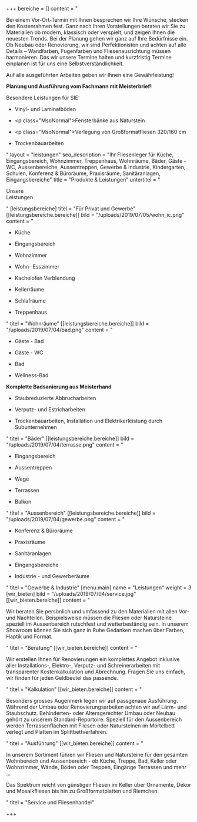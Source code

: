 +++
bereiche = []
content = "<p>Bei einem Vor-Ort-Termin mit Ihnen besprechen wir Ihre Wünsche, stecken den Kostenrahmen fest. Ganz nach Ihren Vorstellungen beraten wir Sie zu Materialien ob modern, klassisch oder verspielt, und zeigen Ihnen die neuesten Trends. Bei der Planung gehen wir ganz auf Ihre Bedürfnisse ein. Ob Neubau oder Renovierung, wir sind Perfektionisten und achten auf alle Details – Wandfarben, Fugenfarben und Fliesenausrichtung müssen harmonieren. Das wir unsere Termine halten und kurzfristig Termine einplanen ist für uns eine Selbstverständlichkeit.</p><p>Auf alle ausgeführten Arbeiten geben wir Ihnen eine Gewährleistung!</p><p><strong>Planung und Ausführung vom Fachmann mit Meisterbrief!</strong></p><p>Besondere Leistungen für SIE:</p><ul><li><p>Vinyl- und Laminatböden</p></li><li><p class=\"MsoNormal\">Fensterbänke aus Naturstein</p></li><li><p class=\"MsoNormal\">Verlegung von Großformatfliesen 320/160 cm</p></li><li><p>Trockenbauarbeiten</p></li></ul>"
layout = "leistungen"
seo_description = "Ihr Fliesenleger für Küche, Eingangsbereich, Wohnzimmer, Treppenhaus, Wohnräume, Bäder, Gäste - WC, Aussenbereiche, Aussentreppen, Gewerbe & Industrie, Kindergarten, Schulen,  Konferenz & Büroräume, Praxisräume, Sanitäranlagen, Eingangsbereiche"
title = "Produkte & Leistungen"
untertitel = "<p>Unsere<br>Leistungen</p>"
[leistungsbereiche]
titel = "Für Privat und Gewerbe"
[[leistungsbereiche.bereiche]]
bild = "/uploads/2019/07/05/wohn_ic.png"
content = "<ul><li><p>Küche</p></li><li><p>Eingangsbereich</p></li><li><p>Wohnzimmer</p></li><li><p>Wohn- Esszimmer</p></li><li><p>Kachelofen Verblendung</p></li><li><p>Kellerräume</p></li><li><p>Schlafräume</p></li><li><p>Treppenhaus</p></li></ul>"
titel = "Wohnräume"
[[leistungsbereiche.bereiche]]
bild = "/uploads/2019/07/04/bad.png"
content = "<ul><li><p>Gäste - Bad</p></li><li><p>Gäste - WC</p></li><li><p>Bad</p></li><li><p>Wellness-Bad</p></li></ul><p><strong>Komplette Badsanierung aus Meisterhand</strong></p><ul><li><p>Staubreduzierte Abbrucharbeiten</p></li><li><p>Verputz- und Estricharbeiten</p></li><li><p>Trockenbauarbeiten, Installation und Elektrikerleistung durch Subunternehmen</p></li></ul>"
titel = "Bäder"
[[leistungsbereiche.bereiche]]
bild = "/uploads/2019/07/04/terrasse.png"
content = "<ul><li><p>Eingangsbereich</p></li><li><p>Aussentreppen</p></li><li><p>Wege </p></li><li><p>Terrassen</p></li><li><p>Balkon</p></li></ul>"
titel = "Aussenbereich"
[[leistungsbereiche.bereiche]]
bild = "/uploads/2019/07/04/gewerbe.png"
content = "<ul><li><p>Konferenz &amp; Büroräume</p></li><li><p>Praxisräume</p></li><li><p>Sanitäranlagen</p></li><li><p>Eingangsbereiche</p></li><li><p>Industrie - und Gewerberäume</p></li></ul>"
titel = "Gewerbe & Industrie"
[menu.main]
name = "Leistungen"
weight = 3
[wir_bieten]
bild = "/uploads/2019/07/04/service.jpg"
[[wir_bieten.bereiche]]
content = "<p>Wir beraten Sie persönlich und umfassend zu den Materialien mit allen Vor- und Nachteilen. Beispielsweise müssen die Fliesen oder Natursteine speziell im Aussenbereich rutschfest und wetterbeständig sein. In unserem Showroom können Sie sich ganz in Ruhe Gedanken machen über Farben, Haptik und Format.</p>"
titel = "Beratung"
[[wir_bieten.bereiche]]
content = "<p>Wir erstellen Ihnen für Renovierungen ein komplettes Angebot inklusive aller Installations-, Elektro-, Verputz- und Schreinerarbeiten mit transparenter Kostenkalkulation und Abrechnung. Fragen Sie uns einfach, wir finden für jeden Geldbeutel das passende.</p>"
titel = "Kalkulation"
[[wir_bieten.bereiche]]
content = "<p>Besonders grosses Augenmerk legen wir auf passgenaue Ausführung. Während der Umbau oder Renovierungsarbeiten achten wir auf Lärm- und Staubschutz. Behinderten- oder Altersgerechter Umbau oder Neubau gehört zu unserem Standard-Reportoire. Speziell für den Aussenbereich werden Terrassenflächen mit Fliesen oder Natursteinen im Mörtelbett verlegt und Platten im Splittbettverfahren.</p>"
titel = "Ausführung"
[[wir_bieten.bereiche]]
content = "<p>In unserem Sortiment führen wir Fliesen und Natursteine für den gesamten Wohnbereich und Aussenbereich - ob Küche, Treppe, Bad, Keller oder Wohnzimmer, Wände, Böden oder Treppen, Eingänge Terrassen und mehr ...</p><p>Das Spektrum reicht von günstigen Fliesen im Keller über Ornamente, Dekor und Mosaikfliesen bis hin zu Großformatplatten und Riemchen.</p>"
titel = "Service und Fliesenhandel"

+++
